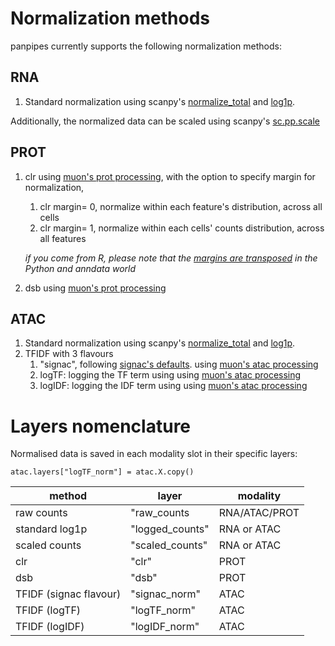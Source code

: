 Normalization methods
=======================


panpipes currently supports the following normalization methods:

## RNA

1. Standard normalization using scanpy's [normalize_total](https://scanpy.readthedocs.io/en/stable/generated/scanpy.pp.normalize_total.html) and [log1p](https://scanpy.readthedocs.io/en/stable/generated/scanpy.pp.log1p.html).

Additionally, the normalized data can be scaled using scanpy's [sc.pp.scale](https://scanpy.readthedocs.io/en/stable/generated/scanpy.pp.scale.html)

## PROT

1. clr using [muon's prot processing](https://muon.readthedocs.io/en/latest/api/generated/muon.prot.pp.html), with the option to specify margin for normalization,
   1. clr margin= 0, normalize within each feature's distribution, across all cells
   2. clr margin= 1, normalize within each cells' counts distribution, across all features
   
    *if you come from R, please note that the [margins are transposed](https://en.wikipedia.org/wiki/The_Scream#/media/File:Edvard_Munch,_1893,_The_Scream,_oil,_tempera_and_pastel_on_cardboard,_91_x_73_cm,_National_Gallery_of_Norway.jpg) in the Python and anndata world*

2. dsb using [muon's prot processing](https://muon.readthedocs.io/en/latest/api/generated/muon.prot.pp.html)

## ATAC

1. Standard normalization using scanpy's [normalize_total]() and [log1p](). 
2. TFIDF with 3 flavours
   1. "signac", following [signac's defaults](https://stuartlab.org/signac/articles/pbmc_vignette#normalization-and-linear-dimensional-reduction).
    using [muon's atac processing](https://muon.readthedocs.io/en/latest/api/generated/muon.atac.pp.tfidf.html#muon.atac.pp.tfidf) 
   2. logTF: logging the TF term using using [muon's atac processing](https://muon.readthedocs.io/en/latest/api/generated/muon.atac.pp.tfidf.html#muon.atac.pp.tfidf) 
   3. logIDF: logging the IDF term using using [muon's atac processing](https://muon.readthedocs.io/en/latest/api/generated/muon.atac.pp.tfidf.html#muon.atac.pp.tfidf) 



Layers nomenclature
============================

Normalised data is saved in each modality slot in their specific layers:

    atac.layers["logTF_norm"] = atac.X.copy()
    

| method                 | layer           | modality      |
| ---------------------- | --------------- | ------------- |
| raw counts             | "raw_counts     | RNA/ATAC/PROT |
| standard log1p         | "logged_counts" | RNA or ATAC   |
| scaled counts          | "scaled_counts" | RNA or ATAC   |
| clr                    | "clr"           | PROT          |
| dsb                    | "dsb"           | PROT          |
| TFIDF (signac flavour) | "signac_norm"   | ATAC          |
| TFIDF (logTF)          | "logTF_norm"    | ATAC          |
| TFIDF (logIDF)         | "logIDF_norm"   | ATAC          |



